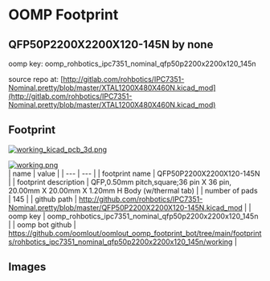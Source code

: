 # OOMP Footprint  
## QFP50P2200X2200X120-145N  by none  
  
oomp key: oomp_rohbotics_ipc7351_nominal_qfp50p2200x2200x120_145n  
  
source repo at: [http://gitlab.com/rohbotics/IPC7351-Nominal.pretty/blob/master/XTAL1200X480X460N.kicad_mod](http://gitlab.com/rohbotics/IPC7351-Nominal.pretty/blob/master/XTAL1200X480X460N.kicad_mod)  
## Footprint  
  
[![working_kicad_pcb_3d.png](working_kicad_pcb_3d_600.png)](working_kicad_pcb_3d.png)  
  
[![working.png](working_600.png)](working.png)  
| name | value | 
| --- | --- | 
| footprint name | QFP50P2200X2200X120-145N | 
| footprint description | QFP,0.50mm pitch,square;36 pin X 36 pin, 20.00mm X 20.00mm X 1.20mm H Body (w/thermal tab) | 
| number of pads | 145 | 
| github path | http://github.com/rohbotics/IPC7351-Nominal.pretty/blob/master/QFP50P2200X2200X120-145N.kicad_mod | 
| oomp key | oomp_rohbotics_ipc7351_nominal_qfp50p2200x2200x120_145n | 
| oomp bot github | https://github.com/oomlout/oomlout_oomp_footprint_bot/tree/main/footprints/rohbotics_ipc7351_nominal_qfp50p2200x2200x120_145n/working | 
## Images  
